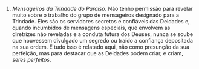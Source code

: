 1. *Mensageiros da Trindade do Paraíso*. Não tenho permissão para revelar muito sobre o trabalho do grupo de mensageiros designado para a Trindade. Eles são os servidores secretos e confiáveis das Deidades e, quando incumbidos de  mensagens especiais, que envolvem as diretrizes não reveladas e a conduta futura dos Deuses, nunca se soube que houvessem divulgado um segredo ou traído a confiança depositada na sua ordem. E tudo isso é relatado aqui, não como presunção da sua perfeição, mas para destacar que as Deidades podem criar, e criam, *seres perfeitos*.